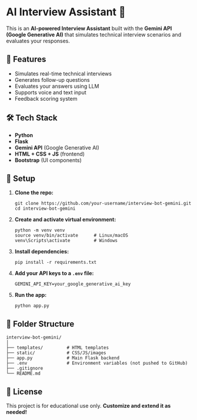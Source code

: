 
# AI Interview Assistant 🤖

This is an **AI-powered Interview Assistant** built with the **Gemini API (Google Generative AI)** that simulates technical interview scenarios and evaluates your responses.

## 🚀 Features

- Simulates real-time technical interviews  
- Generates follow-up questions  
- Evaluates your answers using LLM  
- Supports voice and text input  
- Feedback scoring system

## 🛠️ Tech Stack

- **Python**
- **Flask**
- **Gemini API** (Google Generative AI)
- **HTML + CSS + JS** (frontend)
- **Bootstrap** (UI components)

## 🔐 Setup

1. **Clone the repo:**
   ```
   git clone https://github.com/your-username/interview-bot-gemini.git
   cd interview-bot-gemini
   ```

2. **Create and activate virtual environment:**
   ```
   python -m venv venv
   source venv/bin/activate      # Linux/macOS
   venv\Scripts\activate         # Windows
   ```

3. **Install dependencies:**
   ```
   pip install -r requirements.txt
   ```

4. **Add your API keys to a `.env` file:**
   ```
   GEMINI_API_KEY=your_google_generative_ai_key
   ```

5. **Run the app:**
   ```
   python app.py
   ```

## 📁 Folder Structure

```
interview-bot-gemini/
│
├── templates/         # HTML templates
├── static/            # CSS/JS/images
├── app.py             # Main Flask backend
├── .env               # Environment variables (not pushed to GitHub)
├── .gitignore
└── README.md
```

## 📄 License

This project is for educational use only. **Customize and extend it as needed!**
```